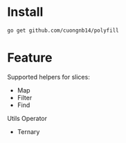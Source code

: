 # Install

```shell
go get github.com/cuongnb14/polyfill
```
# Feature

Supported helpers for slices:
- Map
- Filter
- Find

Utils Operator
- Ternary 